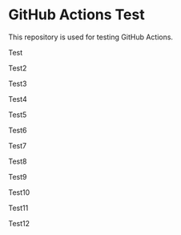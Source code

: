 # GitHub Actions Test

This repository is used for testing GitHub Actions.

Test

Test2

Test3

Test4

Test5

Test6

Test7

Test8

Test9

Test10

Test11

Test12
